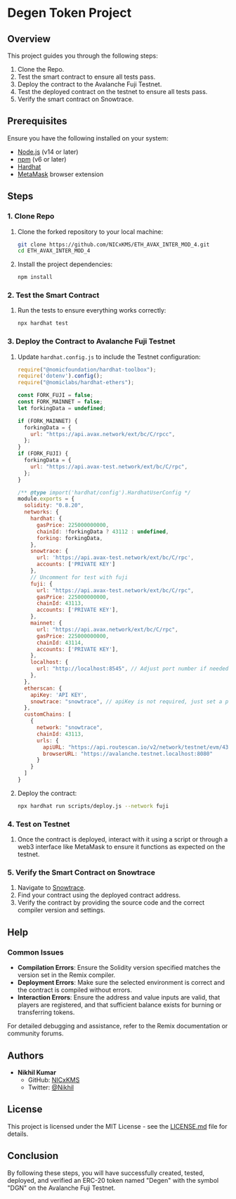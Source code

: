 # Degen Token Project

## Overview

This project guides you through the following steps:
1. Clone the Repo.
2. Test the smart contract to ensure all tests pass.
3. Deploy the contract to the Avalanche Fuji Testnet.
4. Test the deployed contract on the testnet to ensure all tests pass.
5. Verify the smart contract on Snowtrace.

## Prerequisites

Ensure you have the following installed on your system:
- [Node.js](https://nodejs.org/) (v14 or later)
- [npm](https://www.npmjs.com/) (v6 or later)
- [Hardhat](https://hardhat.org/)
- [MetaMask](https://metamask.io/) browser extension

## Steps


### 1. Clone Repo

1. Clone the forked repository to your local machine:
    ```bash
    git clone https://github.com/NICxKMS/ETH_AVAX_INTER_MOD_4.git
    cd ETH_AVAX_INTER_MOD_4
    ```
2. Install the project dependencies:
    ```bash
    npm install
    ```

### 2. Test the Smart Contract

1. Run the tests to ensure everything works correctly:
    ```bash
    npx hardhat test
    ```

### 3. Deploy the Contract to Avalanche Fuji Testnet

1. Update `hardhat.config.js` to include the Testnet configuration:
    ```javascript
    require("@nomicfoundation/hardhat-toolbox");
    require('dotenv').config();
    require("@nomiclabs/hardhat-ethers");
    
    const FORK_FUJI = false;
    const FORK_MAINNET = false;
    let forkingData = undefined;
    
    if (FORK_MAINNET) {
      forkingData = {
        url: "https://api.avax.network/ext/bc/C/rpcc",
      };
    }
    if (FORK_FUJI) {
      forkingData = {
        url: "https://api.avax-test.network/ext/bc/C/rpc",
      };
    }
    
    /** @type import('hardhat/config').HardhatUserConfig */
    module.exports = {
      solidity: "0.8.20",
      networks: {
        hardhat: {
          gasPrice: 225000000000,
          chainId: !forkingData ? 43112 : undefined, 
          forking: forkingData,
        },
        snowtrace: {
          url: 'https://api.avax-test.network/ext/bc/C/rpc',
          accounts: ['PRIVATE KEY']
        },
        // Uncomment for test with fuji
        fuji: {
          url: "https://api.avax-test.network/ext/bc/C/rpc",
          gasPrice: 225000000000,
          chainId: 43113,
          accounts: ['PRIVATE KEY'], 
        },
        mainnet: {
          url: "https://api.avax.network/ext/bc/C/rpc",
          gasPrice: 225000000000,
          chainId: 43114,
          accounts: ['PRIVATE KEY'],
        },
        localhost: {
          url: "http://localhost:8545", // Adjust port number if needed
        },
      },
      etherscan: {
        apiKey: 'API KEY', 
        snowtrace: "snowtrace", // apiKey is not required, just set a placeholder
      },
      customChains: [
        {
          network: "snowtrace",
          chainId: 43113,
          urls: {
            apiURL: "https://api.routescan.io/v2/network/testnet/evm/43113/etherscan",
            browserURL: "https://avalanche.testnet.localhost:8080"
          }
        }
      ]
    }

    ```
2. Deploy the contract:
    ```bash
    npx hardhat run scripts/deploy.js --network fuji
    ```

### 4. Test on Testnet

1. Once the contract is deployed, interact with it using a script or through a web3 interface like MetaMask to ensure it functions as expected on the testnet.

### 5. Verify the Smart Contract on Snowtrace

1. Navigate to [Snowtrace](https://testnet.snowtrace.io/).
2. Find your contract using the deployed contract address.
3. Verify the contract by providing the source code and the correct compiler version and settings.


## Help

### Common Issues
- **Compilation Errors**: Ensure the Solidity version specified matches the version set in the Remix compiler.
- **Deployment Errors**: Make sure the selected environment is correct and the contract is compiled without errors.
- **Interaction Errors**: Ensure the address and value inputs are valid, that players are registered, and that sufficient balance exists for burning or transferring tokens.

For detailed debugging and assistance, refer to the Remix documentation or community forums.

## Authors
- **Nikhil Kumar**
  - GitHub: [NICxKMS](https://github.com/NICxKMS)
  - Twitter: [@Nikhil](https://twitter.com/yourusername)  <!-- Update with your actual Twitter handle if available -->

## License
This project is licensed under the MIT License - see the [LICENSE.md](LICENSE.md) file for details.

## Conclusion

By following these steps, you will have successfully created, tested, deployed, and verified an ERC-20 token named "Degen" with the symbol "DGN" on the Avalanche Fuji Testnet.
